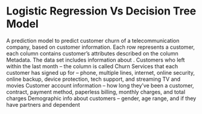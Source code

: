 # Logistic Regression Vs Decision Tree Model
A prediction model to predict customer churn of a telecommunication company, based on customer information.  Each row represents a customer, each column contains customer’s attributes described on the column Metadata.  The data set includes information about . Customers who left within the last month – the column is called Churn Services that each customer has signed up for – phone, multiple lines, internet, online security, online backup, device protection, tech support, and streaming TV and movies Customer account information – how long they’ve been a customer, contract, payment method, paperless billing, monthly charges, and total charges Demographic info about customers – gender, age range, and if they have partners and dependent
